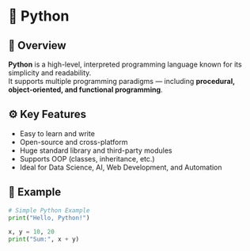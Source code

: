 # 🐍  Python

## 📘 Overview
**Python** is a high-level, interpreted programming language known for its simplicity and readability.  
It supports multiple programming paradigms — including **procedural, object-oriented, and functional programming**.

## ⚙️ Key Features
- Easy to learn and write  
- Open-source and cross-platform  
- Huge standard library and third-party modules  
- Supports OOP (classes, inheritance, etc.)  
- Ideal for Data Science, AI, Web Development, and Automation  

## 🧩 Example
```python
# Simple Python Example
print("Hello, Python!")

x, y = 10, 20
print("Sum:", x + y)
